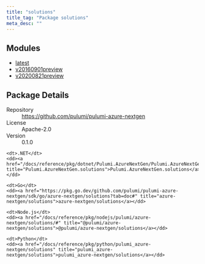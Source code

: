 ```yaml
---
title: "solutions"
title_tag: "Package solutions"
meta_desc: ""
---
```


<!-- WARNING: this file was generated by Pulumi Docs Generator. -->
<!-- Do not edit by hand unless you're certain you know what you are doing! -->



<h2 id="modules">Modules</h2>
<ul class="api">
    <li><a href="latest/" title="latest"><span class="symbol module"></span>latest</a></li>
    <li><a href="v20160901preview/" title="v20160901preview"><span class="symbol module"></span>v20160901preview</a></li>
    <li><a href="v20200821preview/" title="v20200821preview"><span class="symbol module"></span>v20200821preview</a></li>
</ul>

<h2 id="package-details">Package Details</h2>
<dl class="package-details">
	<dt>Repository</dt>
	<dd><a href="https://github.com/pulumi/pulumi-azure-nextgen">https://github.com/pulumi/pulumi-azure-nextgen</a></dd>
	<dt>License</dt>
	<dd>Apache-2.0</dd>
	<dt>Version</dt>
	<dd>0.1.0</dd>
</dl>



<dl class="tabular">

    <dt>.NET</dt>
    <dd><a href="/docs/reference/pkg/dotnet/Pulumi.AzureNextGen/Pulumi.AzureNextGen.solutions.html" title="Pulumi.AzureNextGen.solutions">Pulumi.AzureNextGen.solutions</a></dd>

    <dt>Go</dt>
    <dd><a href="https://pkg.go.dev/github.com/pulumi/pulumi-azure-nextgen/sdk/go/azure-nextgen/solutions?tab=doc#" title="azure-nextgen/solutions">azure-nextgen/solutions</a></dd>

    <dt>Node.js</dt>
    <dd><a href="/docs/reference/pkg/nodejs/pulumi/azure-nextgen/solutions/#" title="@pulumi/azure-nextgen/solutions">@pulumi/azure-nextgen/solutions</a></dd>

    <dt>Python</dt>
    <dd><a href="/docs/reference/pkg/python/pulumi_azure-nextgen/solutions" title="pulumi_azure-nextgen/solutions">pulumi_azure-nextgen/solutions</a></dd>

</dl>

